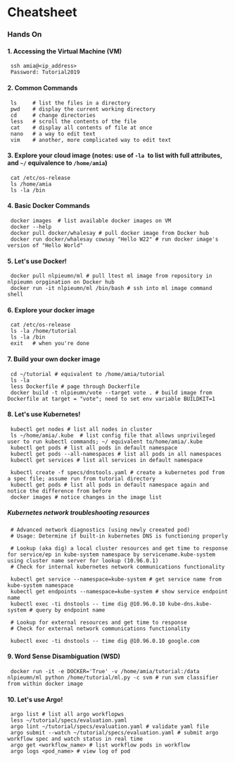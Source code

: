 # Cheatsheet

### Hands On

#### 1. Accessing the Virtual Machine (VM)
     ssh amia@<ip_address>
     Password: Tutorial2019

#### 2. Common Commands 
     ls     # list the files in a directory
     pwd    # display the current working directory
     cd     # change directories
     less   # scroll the contents of the file
     cat    # display all contents of file at once
     nano   # a way to edit text
     vim    # another, more complicated way to edit text
     
#### 3. Explore your cloud image (notes: use of `-la `to list with full attributes, and `~/` equivalence to `/home/amia`)
     cat /etc/os-release
     ls /home/amia
     ls -la /bin
     
#### 4. Basic Docker Commands 
     docker images  # list available docker images on VM 
     docker --help
     docker pull docker/whalesay # pull docker image from Docker hub
     docker run docker/whalesay cowsay "Hello W22" # run docker image's version of "Hello World" 
     
#### 5. Let's use Docker!
     docker pull nlpieumn/ml # pull ltest ml image from repository in nlpieumn orpgination on Docker hub 
     docker run -it nlpieumn/ml /bin/bash # ssh into ml image command shell
     
#### 6. Explore your docker image
     cat /etc/os-release
     ls -la /home/tutorial
     ls -la /bin 
     exit   # when you're done
     
#### 7. Build your own docker image
     cd ~/tutorial # equivalent to /home/amia/tutorial
     ls -la
     less Dockerfile # page through Dockerfile
     docker build -t nlpieumn/vote --target vote . # build image from Dockerfile at target = "vote"; need to set env variable BUILDKIT=1
     
#### 8. Let's use Kubernetes! 
     kubectl get nodes # list all nodes in cluster
     ls ~/home/amia/.kube  # list config file that allows unprivileged user to run kubectl commands; ~/ equivalent to/home/amia/.kube
     kubectl get pods # list all pods in default namespace
     kubectl get pods --all-namespaces # list all pods in all namespaces
     kubectl get services # list all services in default namespace
     
     kubectl create -f specs/dnstools.yaml # create a kubernetes pod from a spec file; assume run from tutorial directory
     kubectl get pods # list all pods in default namespace again and notice the difference from before
     docker images # notice changes in the image list
     
##### Kubernetes network troubleshooting resources 
     # Advanced network diagnostics (using newly creeated pod) 
     # Usage: Determine if built-in kubernetes DNS is functioning properly
     
     # Lookup (aka dig) a local cluster resources and get time to response for service/ep in kube-system namespace by servicename.kube-system using cluster name server for lookup (10.96.0.1)
     # Check for internal kubernetes network communications functionality
     
     kubectl get service --namespace=kube-system # get service name from kube-system namespace
     kubectl get endpoints --namespace=kube-system # show service endpoint name
     kubectl exec -ti dnstools -- time dig @10.96.0.10 kube-dns.kube-system # query by endpoint name

     # Lookup for external resources and get time to response
     # Check for external network communications functionality 
     
     kubectl exec -ti dnstools -- time dig @10.96.0.10 google.com
     
#### 9. Word Sense Disambiguation (WSD) 
     docker run -it -e DOCKER='True' -v /home/amia/tutorial:/data nlpieumn/ml python /home/tutorial/ml.py -c svm # run svm classifier from within docker image
     
#### 10. Let's use Argo!
     argo list # list all argo workflopws
     less ~/tutorial/specs/evaluation.yaml 
     argo lint ~/tutorial/specs/evaluation.yaml # validate yaml file
     argo submit --watch ~/tutorial/specs/evaluation.yaml # submit argo workflow spec and watch status in real time
     argo get <workflow_name> # list workflow pods in workflow
     argo logs <pod_name> # view log of pod
